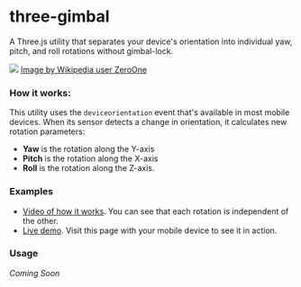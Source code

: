 # three-gimbal
A Three.js utility that separates your device's orientation into individual yaw, pitch, and roll rotations without gimbal-lock.

[![](https://github.com/marquizzo/three-gimbal/blob/master/yaw-pitch-roll.png)]()
[Image by Wikipedia user ZeroOne](https://en.wikipedia.org/wiki/Aircraft_principal_axes#/media/File:Flight_dynamics_with_text.png)

### How it works:
This utility uses the `deviceorientation` event that's available in most mobile devices. When its sensor detects a change in orientation, it calculates new rotation parameters:
- **Yaw** is the rotation along the Y-axis
- **Pitch** is the rotation along the X-axis
- **Roll** is the rotation along the Z-axis.


### Examples
- [Video of how it works](https://twitter.com/marquizzo/status/953356438184718337). You can see that each rotation is independent of the other.
- [Live demo](http://dyadstudios.com/code/gimbal/). Visit this page with your mobile device to see it in action.

### Usage
*Coming Soon*
